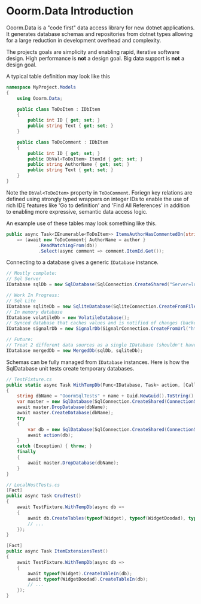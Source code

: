 # Ooorm.Data Introduction

Ooorm.Data is a "code first" data access library for new dotnet applications. It generates database schemas and repositories from dotnet types allowing for a large reduction in development overhead and complexity. 

The projects goals are simplicity and enabling rapid, iterative software design. High performance is **not** a design goal. Big data support is **not** a design goal.

A typical table definition may look like this

```cs
namespace MyProject.Models
{
    using Ooorm.Data;

    public class ToDoItem : IDbItem
    {
        public int ID { get; set; }
        public string Text { get; set; }
    }

    public class ToDoComment : IDbItem
    {
        public int ID { get; set; }
        public DbVal<ToDoItem> ItemId { get; set; }
        public string AuthorName { get; set; }
        public string Text { get; set; }
    }
}
```

Note the `DbVal<ToDoItem>` property in `ToDoComment`. Foriegn key relations are defined using strongly typed wrappers on integer IDs to enable the use of rich IDE features like 'Go to definition' and 'Find All References' in addition to enabling more expressive, semantic data access logic. 

An example use of these tables may look something like this. 

```cs
public async Task<IEnumerable<ToDoItem>> ItemsAuthorHasCommentedOn(string author, IDatabase db)
    => (await new ToDoComment{ AuthorName = author }
            .ReadMatchingFrom(db))
            .Select(async comment => comment.ItemId.Get());

```

Connecting to a database gives a generic `IDatabase` instance. 

```cs
// Mostly complete:
// Sql Server
IDatabase sqlDb = new SqlDatabase(SqlConnection.CreateShared("Server=localhost;Database=TestDb;Integrated Security=True;"));

// Work In Progress:
// Sql Lite
IDatabase sqliteDb = new SqliteDatabase(SqliteConnection.CreateFromFile("mydata.sqlite"));
// In memory database
IDatabase volatileDb = new VolatileDatabase();
// Synced database that caches values and is notified of changes (backed by another db server side)
IDatabase signalrDb = new SignalrDb(SignalrConnection.CreateFromUrl("https://localhost:5000"));

// Future:
// Treat 2 different data sources as a single IDatabase (shouldn't have overlapping table definitions)
IDatabase mergedDb = new MergedDb(sqlDb, sqliteDb);
```

Schemas can be fully managed from `IDatabase` instances. Here is how the SqlDatabase unit tests create temporary databases.

```cs
// TestFixture.cs
public static async Task WithTempDb(Func<IDatabase, Task> action, [CallerMemberName] string name = null)
{
    string dbName = "OoormSqlTests" + name + Guid.NewGuid().ToString().Substring(0, 8);
    var master = new SqlDatabase(SqlConnection.CreateShared(ConnectionString("master")));
    await master.DropDatabase(dbName);
    await master.CreateDatabase(dbName);
    try
    {
        var db = new SqlDatabase(SqlConnection.CreateShared(ConnectionString(dbName)));
        await action(db);
    }
    catch (Exception) { throw; }
    finally
    {
        await master.DropDatabase(dbName);
    }
}

// LocalHostTests.cs
[Fact]
public async Task CrudTest()
{
    await TestFixture.WithTempDb(async db =>
    {
        await db.CreateTables(typeof(Widget), typeof(WidgetDoodad), typeof(Doodad))
        // ...
    });
}

[Fact]
public async Task ItemExtensionsTest()
{
    await TestFixture.WithTempDb(async db =>
    {
        await typeof(Widget).CreateTableIn(db);
        await typeof(WidgetDoodad).CreateTableIn(db);
        // ...
    });
}    
```